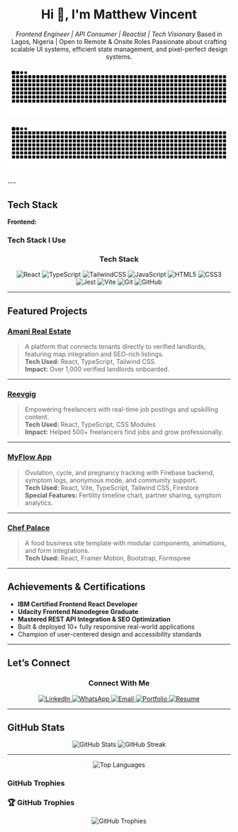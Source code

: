 <h1 align="center">Hi 👋, I'm Matthew Vincent</h1>
<p align="center">
  <em>Frontend Engineer | API Consumer | Reactist | Tech Visionary</em>
Based in Lagos, Nigeria | Open to Remote & Onsite Roles  
Passionate about crafting scalable UI systems, efficient state management, and pixel-perfect design systems.
</p>


<div align="center">

  ![GitHub Snake Light](https://raw.githubusercontent.com/mathetis041/mathetis041/output/github-contribution-grid-snake.svg#gh-light-mode-only)

  ![GitHub Snake Dark](https://raw.githubusercontent.com/mathetis041/mathetis041/output/github-contribution-grid-snake-dark.svg#gh-dark-mode-only)

</div>
---

## Tech Stack

**Frontend:**  
### Tech Stack I Use
<h3 align="center">Tech Stack</h3>
<p align="center">
  <img src="https://img.shields.io/badge/-React-20232A?style=flat-square&logo=react&logoColor=61DAFB" alt="React" />
  <img src="https://img.shields.io/badge/-TypeScript-3178C6?style=flat-square&logo=typescript&logoColor=white" alt="TypeScript" />
  <img src="https://img.shields.io/badge/-TailwindCSS-38B2AC?style=flat-square&logo=tailwind-css&logoColor=white" alt="TailwindCSS" />
  <img src="https://img.shields.io/badge/-JavaScript-F7DF1E?style=flat-square&logo=javascript&logoColor=black" alt="JavaScript" />
  <img src="https://img.shields.io/badge/-HTML5-E34F26?style=flat-square&logo=html5&logoColor=white" alt="HTML5" />
  <img src="https://img.shields.io/badge/-CSS3-1572B6?style=flat-square&logo=css3&logoColor=white" alt="CSS3" />
  <img src="https://img.shields.io/badge/-Jest-C21325?style=flat-square&logo=jest&logoColor=white" alt="Jest" />
  <img src="https://img.shields.io/badge/-Vite-646CFF?style=flat-square&logo=vite&logoColor=white" alt="Vite" />
  <img src="https://img.shields.io/badge/-Git-F05032?style=flat-square&logo=git&logoColor=white" alt="Git" />
  <img src="https://img.shields.io/badge/-GitHub-181717?style=flat-square&logo=github&logoColor=white" alt="GitHub" />
</p>

---

## Featured Projects

### [ Amani Real Estate](https://github.com/mathetis041/amani-frontend)
> A platform that connects tenants directly to verified landlords, featuring map integration and SEO-rich listings.  
**Tech Used:** React, TypeScript, Tailwind CSS  
**Impact:** Over 1,000 verified landlords onboarded.

---

### [ Reevgig](https://github.com/mathetis041/reevgig)
> Empowering freelancers with real-time job postings and upskilling content.  
**Tech Used:** React, TypeScript, CSS Modules  
**Impact:** Helped 500+ freelancers find jobs and grow professionally.

---

### [ MyFlow App](https://github.com/mathetis041/myflow)
> Ovulation, cycle, and pregnancy tracking with Firebase backend, symptom logs, anonymous mode, and community support.  
**Tech Used:** React, Vite, TypeScript, Tailwind CSS, Firestore  
**Special Features:** Fertility timeline chart, partner sharing, symptom analytics.

---

### [ Chef Palace](https://github.com/mathetis041/portfolio-1)
> A food business site template with modular components, animations, and form integrations.  
**Tech Used:** React, Framer Motion, Bootstrap, Formspree

---

##  Achievements & Certifications

-  **IBM Certified Frontend React Developer**
-  **Udacity Frontend Nanodegree Graduate**
-  **Mastered REST API Integration & SEO Optimization**
-  Built & deployed 10+ fully responsive real-world applications
-  Champion of user-centered design and accessibility standards

---

## Let’s Connect

<h3 align="center">Connect With Me</h3>
<p align="center">
  <a href="https://www.linkedin.com/in/matthew-vincent-frontend-developer" target="_blank">
    <img src="https://img.shields.io/badge/-LinkedIn-0077B5?style=flat-square&logo=linkedin&logoColor=white" alt="LinkedIn" />
  </a>
  <a href="https://wa.me/2349030710941?text=Hi%20Matthew%2C%20I%20saw%20your%20GitHub%20profile." target="_blank">
    <img src="https://img.shields.io/badge/-WhatsApp-25D366?style=flat-square&logo=whatsapp&logoColor=white" alt="WhatsApp" />
  </a>
  <a href="mailto:matthewonuoha41@gmail.com" target="_blank">
    <img src="https://img.shields.io/badge/-Email-D14836?style=flat-square&logo=gmail&logoColor=white" alt="Email" />
  </a>
  <a href="https://your-portfolio-link.com" target="_blank">
    <img src="https://img.shields.io/badge/-Portfolio-000000?style=flat-square&logo=firefox&logoColor=white" alt="Portfolio" />
  </a>
  <a href="https://your-resume-link.com" target="_blank">
    <img src="https://img.shields.io/badge/-Resume-FFA500?style=flat-square&logo=readme&logoColor=white" alt="Resume" />
  </a>
</p>

---


## GitHub Stats

<div align="center" display="flex">
<div align="center">
  <img width="49%" src="https://github-readme-stats.vercel.app/api?username=mathetis041&show_icons=true&theme=tokyonight&hide_border=true&include_all_commits=true&count_private=true" alt="GitHub Stats"/>

  <img width="49%" src="https://github-readme-streak-stats.herokuapp.com/?user=mathetis041&theme=tokyonight&hide_border=true" alt="GitHub Streak"/>
</div>

---

<div align="center">
  <img src="https://github-readme-stats.vercel.app/api/top-langs/?username=mathetis041&layout=compact&theme=tokyonight&hide_border=true" alt="Top Languages"/>
</div>
</div>

### GitHub Trophies
### 🏆 GitHub Trophies

<div align="center">

  <img src="https://github-profile-trophy.vercel.app/?username=mathetis041&theme=algolia&row=2&column=3&margin-w=15&margin-h=15&no-frame=true&title=Commits,PullRequest,Repositories,Followers,Joined,Achievements" alt="GitHub Trophies"/>

</div>



